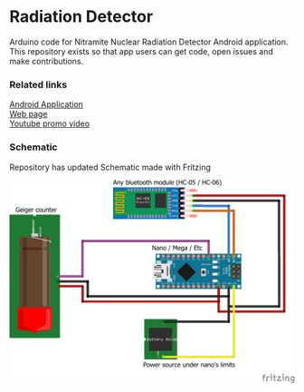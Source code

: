 # Radiation Detector
Arduino code for Nitramite Nuclear Radiation Detector Android application. 
This repository exists so that app users can get code, open issues and make contributions.

### Related links
[Android Application](https://play.google.com/store/apps/details?id=com.nitramite.radiationdetector)  
[Web page](http://www.nitramite.com/radiation-detector.html)  
[Youtube promo video](https://youtu.be/VzV9t7CP7Yc)  

### Schematic
Repository has updated Schematic made with Fritzing

![Schematic](./schematic.png) 
